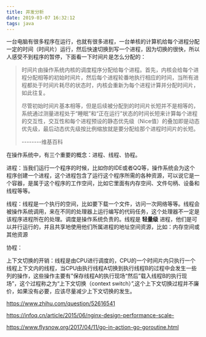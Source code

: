 ```yaml
---
title: 并发分析
date: 2019-03-07 16:32:12
tags: java
---
```


一台电脑有很多程序在运行，也就有很多进程，一台单核的计算机给每个进程分配一定的时间（时间片）运行，然后快速切换到写一个进程，因为切换的很快，所以人感受不到程序的暂停，下面看一下时间片是怎么分配的：

>时间片由操作系统内核的调度程序分配给每个进程。首先，内核会给每个进程分配相等的初始时间片，然后每个进程轮番地执行相应的时间，当所有进程都处于时间片耗尽的状态时，内核会重新为每个进程计算并分配时间片，如此往复。  
>
>尽管初始时间片基本相等，但是后续被分配到的时间片长短并不是相等的，系统通过测量进程处于“睡眠”和“正在运行”状态的时间长短来计算每个进程的交互性，交互性和每个进程预设的静态优先级（Nice值）的叠加即是动态优先级，最后动态优先级按比例缩放就是要分配给那个进程时间片的长短。  
>
>--------维基百科

在操作系统中，有三个重要的概念：进程、线程、协程。

进程：当我们运行一个程序的时候，比如你的IDE或者QQ等，操作系统会为这个程序创建一个进程，这个进程包含了运行这个程序所需的各种资源，可以说它是一个容器，是属于这个程序的工作空间，比如它里面有内存空间、文件句柄、设备和线程等等。

线程：线程是一个执行的空间，比如要下载一个文件，访问一次网络等等。线程会被操作系统调用，来在不同的处理器上运行编写的代码任务，这个处理器不一定是该程序进程所在的处理。调度是操作系统负责的。线程是 **轻量级** 进程，他们是可以并行运行的，并且共享地使用他们所属进程的地址空间资源，比如：内存空间或其他资源

协程：

上下文切换的开销：线程是由CPU进行调度的，CPU的一个时间片内只执行一个线程上下文内的线程，当CPU由执行线程A切换到执行线程B的过程中会发生一些列的操作，这些操作主要有”保存线程A的执行现场“然后”载入线程B的执行现场”，这个过程称之为“上下文切换（context switch）”,这个上下文切换过程并不廉价，如果没有必要，应该尽量减少上下文切换的发生。

https://www.zhihu.com/question/52616541

https://infoq.cn/article/2015/06/nginx-design-performance-scale-

https://www.flysnow.org/2017/04/11/go-in-action-go-goroutine.html